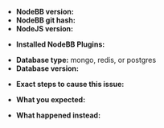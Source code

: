 <!-- 
	== Github Issues are for bug reports and feature requests only ==
	== Please visit https://community.nodebb.org for other support ==
	== Found a security exploit? Please email us at security@nodebb.org instead for immediate attention ==
	==   → DO NOT SUBMIT VULNERABILITIES TO THE PUBLIC BUG TRACKER ==
-->

<!-- ++ Please include the following information when submitting a bug report ++ -->

- **NodeBB version:** 
- **NodeBB git hash:** 
- **NodeJS version:**
<!-- (to find your git hash, execute `git rev-parse HEAD` from the main NodeBB directory) -->
- **Installed NodeBB Plugins:** 
<!-- (to find installed plugins run ./nodebb plugins) -->
- **Database type:** mongo, redis, or postgres
- **Database version:** 
<!-- `mongod --version`, `redis-server --version`, or `postgres --version` -->
- **Exact steps to cause this issue:**
<!--
	1. First I did this...
	2. Then, I clicked on this item...
-->
- **What you expected:**
<!-- e.g. I expected *abc* to *xyz* -->
- **What happened instead:**
<!-- e.g. Instead, I got *zyx* and NodeBB set fire to my house -->

<!-- Thank you! -->
